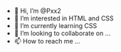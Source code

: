 - 👋 Hi, I’m @Pxx2
- 👀 I’m interested in HTML and CSS
- 🌱 I’m currently learning CSS
- 💞️ I’m looking to collaborate on ...
- 📫 How to reach me ...

<!---
Pxx2/Pxx2 is a ✨ special ✨ repository because its `README.md` (this file) appears on your GitHub profile.
You can click the Preview link to take a look at your changes.
--->
